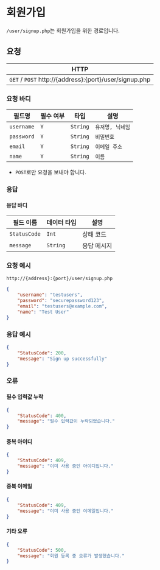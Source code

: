 # 회원가입
`/user/signup.php`는 회원가입을 위한 경로입니다.

## 요청
|HTTP|
|--|
| `GET` / `POST` http://{address}:{port}/user/signup.php |

### 요청 바디
|필드명|필수 여부|타입|설명|
|--|--|--|--|
| `username` | `Y` | `String` | `유저명, 닉네임` |
| `password` | `Y` | `String` | `비밀번호` |
| `email` | `Y` | `String` | `이메일 주소` |
| `name` | `Y` | `String` | `이름` |

* `POST`로만 요청을 보내야 합니다.

### 응답
#### 응답 바디
|필드 이름|데이터 타입|설명|
|--|--|--|
|`StatusCode`|`Int`|상태 코드|
|`message`|`String`|응답 메시지|

### 요청 예시
```url
http://{address}:{port}/user/signup.php
```

```json
{
    "username": "testusers",
    "password": "securepassword123",
    "email": "testusers@example.com",
    "name": "Test User"
}
```

### 응답 예시
```JSON
{
	"StatusCode": 200,
	"message": "Sign up successfully"
}
```

### 오류
#### 필수 입력값 누락
```JSON
{
	"StatusCode": 400,
	"message": "필수 입력값이 누락되었습니다."
}
```

#### 중복 아이디
```JSON
{
	"StatusCode": 409,
	"message": "이미 사용 중인 아이디입니다."
}
```

#### 중복 이메일
```JSON
{
	"StatusCode": 409,
	"message": "이미 사용 중인 이메일입니다."
}
```

#### 기타 오류
```JSON
{
	"StatusCode": 500,
	"message": "회원 등록 중 오류가 발생했습니다."
}
```